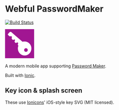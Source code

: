 # Webful PasswordMaker

[![Build Status](https://travis-ci.com/webful-ltd/passwordmaker.svg?branch=master)](https://travis-ci.com/webful-ltd/passwordmaker)

![Icon](./resources/android/icon/drawable-xhdpi-icon.png)

A modern mobile app supporting [Password Maker](https://passwordmaker.org/).

Built with [Ionic](https://ionicframework.com/).

## Key icon & splash screen

These use [Ionicons](https://ionicons.com/)' iOS-style key SVG (MIT licensed).

